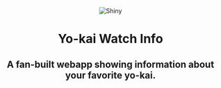<div align="center"><img src="[[https://occ-0-2794-2219.1.nflxso.net/dnm/api/v6/E8vDc_W8CLv7-yMQu8KMEC7Rrr8/AAAABcNPLXTlhdlEFQrrTj7aKzuKHRPOxeGeYX-FTEfsXLz48aguYLZccaznfl24VSqy8uFnK8rD3BQLdM_1nRoagLQKmbP0.jpg?r=178](https://archives.bulbagarden.net/media/upload/4/44/Pok%C3%A9mon_Gallery_Encounter_with_Shining.png](https://static.wikia.nocookie.net/pokemongo/images/1/19/Mp-Pokemon_Shiny.png/revision/latest?cb=20200826085946))" alt="Shiny" align="center"></div>

<h1 align="center">Yo-kai Watch Info</h1>
<h2 align="center">A fan-built webapp showing information about your favorite yo-kai.</h3>
